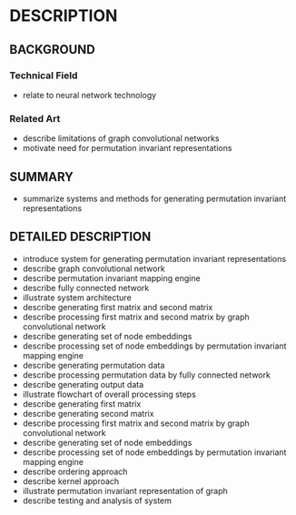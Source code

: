 # DESCRIPTION

## BACKGROUND

### Technical Field

- relate to neural network technology

### Related Art

- describe limitations of graph convolutional networks
- motivate need for permutation invariant representations

## SUMMARY

- summarize systems and methods for generating permutation invariant representations

## DETAILED DESCRIPTION

- introduce system for generating permutation invariant representations
- describe graph convolutional network
- describe permutation invariant mapping engine
- describe fully connected network
- illustrate system architecture
- describe generating first matrix and second matrix
- describe processing first matrix and second matrix by graph convolutional network
- describe generating set of node embeddings
- describe processing set of node embeddings by permutation invariant mapping engine
- describe generating permutation data
- describe processing permutation data by fully connected network
- describe generating output data
- illustrate flowchart of overall processing steps
- describe generating first matrix
- describe generating second matrix
- describe processing first matrix and second matrix by graph convolutional network
- describe generating set of node embeddings
- describe processing set of node embeddings by permutation invariant mapping engine
- describe ordering approach
- describe kernel approach
- illustrate permutation invariant representation of graph
- describe testing and analysis of system

